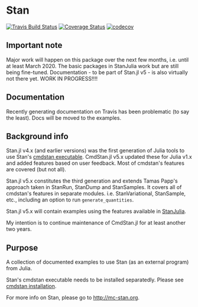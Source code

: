 # Stan

[![Travis Build Status](https://travis-ci.org/StanJulia/Stan.jl.svg?branch=master)](https://travis-ci.org/StanJulia/Stan.jl)
[![Coverage Status](https://coveralls.io/repos/StanJulia/Stan.jl/badge.svg?branch=master&service=github)](https://coveralls.io/github/StanJulia/Stan.jl?branch=master)
[![codecov](https://codecov.io/gh/StanJulia/Stan.jl/branch/master/graph/badge.svg)](https://codecov.io/gh/StanJulia/Stan.jl?branch=master)

## Important note

Major work will happen on this package over the next few months, i.e. until at least March 2020. The basic packages in StanJulia work but are still being fine-tuned. Documentation - to be part of Stan.jl v5 - is also virtually not there yet. WORK IN PROGRESS!!!!

## Documentation

Recently generating documentation on Travis has been problematic (to say the least). Docs will be moved to the examples.

## Background info

Stan.jl v4.x (and earlier versions) was the first generation of Julia tools to use Stan's [cmdstan executable](https://mc-stan.org/users/interfaces/cmdstan.html). CmdStan.jl v5.x updated these for Julia v1.x and added features based on user feedback. Most of cmdstan's features are covered (but not all).

Stan.jl v5.x constitutes the third generation and extends Tamas Papp's approach taken in StanRun, StanDump and StanSamples. It covers all of cmdstan's features in separate modules. i.e. StanVariational, StanSample, etc., including an option to run `generate_quantities`.

Stan.jl v5.x will contain examples using the features available in [StanJulia](https://github.com/StanJulia). 

My intention is to continue maintenance of CmdStan.jl for at least another two years. 

## Purpose

A collection of documented examples to use Stan (as an external program) from Julia. 

Stan's cmdstan executable needs to be installed separatedly. Please see [cmdstan installation](https://stanjulia.github.io/Stan.jl/latest/INSTALLATION/). 

For more info on Stan, please go to <http://mc-stan.org>.
